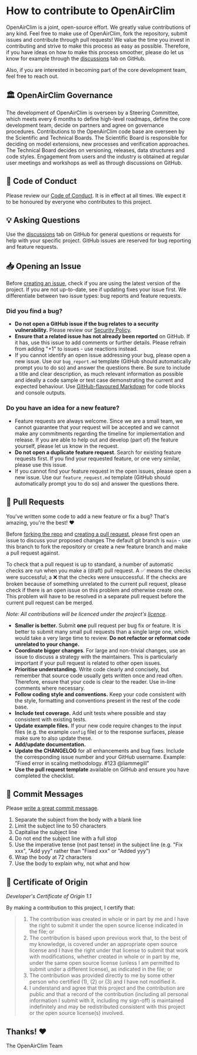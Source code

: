 # How to contribute to OpenAirClim

OpenAirClim is a joint, open-source effort. We greatly value contributions of any kind.
Feel free to make use of OpenAirClim, fork the repository, submit issues and contribute through pull requests!
We value the time you invest in contributing and strive to make this process as easy as possible.
Therefore, if you have ideas on how to make this process smoother, please do let us know for example through the [discussions](https://github.com/dlr-pa/oac/discussions) tab on GitHub.

Also, if you are interested in becoming part of the core development team, feel free to reach out.

## :classical_building: OpenAirClim Governance

The development of OpenAirClim is overseen by a Steering Committee, which meets every 6 months to define high-level roadmaps, define the core development team, decide on partners and agree on governance procedures.
Contributions to the OpenAirClim code base are overseen by the Scientific and Technical Boards.
The Scientific Board is responsible for deciding on model extensions, new processes and verification approaches.
The Technical Board decides on versioning, releases, data structures and code styles.
Engagement from users and the industry is obtained at regular user meetings and workshops as well as through discussions on GitHub.

## :book: Code of Conduct

Please review our [Code of Conduct](https://github.com/dlr-pa/oac/blob/main/CODE_OF_CONDUCT.md).
It is in effect at all times.
We expect it to be honoured by everyone who contributes to this project. 

## :bulb: Asking Questions

Use the [discussions](https://github.com/dlr-pa/oac/discussions) tab on GitHub for general questions or requests for help with your specific project.
GitHub issues are reserved for bug reporting and feature requests.

## :inbox_tray: Opening an Issue

Before [creating an issue](https://help.github.com/en/github/managing-your-work-on-github/creating-an-issue), check if you are using the latest version of the project.
If you are not up-to-date, see if updating fixes your issue first.
We differentiate between two issue types: bug reports and feature requests.

### Did you find a bug?

- **Do not open a GitHub issue if the bug relates to a security vulnerability.** Please review our [Security Policy](https://github.com/dlr-pa/oac/blob/main/SECURITY.md).
- **Ensure that a related issue has not already been reported** on GitHub. If it has, use this issue to add comments or further details. Please refrain from adding "+1" to issues - use reactions instead.
- If you cannot identify an open issue addressing your bug, please open a new issue. Use our `bug_report.md` template (GitHub should automatically prompt you to do so) and answer the questions there. Be sure to include a title and clear description, as much relevant information as possible and ideally a code sample or test case demonstrating the current and expected behaviour. Use [GitHub-flavoured Markdown](https://docs.github.com/en/get-started/writing-on-github/getting-started-with-writing-and-formatting-on-github/basic-writing-and-formatting-syntax) for code blocks and console outputs.

### Do you have an idea for a new feature?

- Feature requests are always welcome. Since we are a small team, we cannot guarantee that your request will be accepted and we cannot make any commitments regarding the timeline for implementation and release. If you are able to help out and develop (part of) the feature yourself, please let us know in the request.
- **Do not open a duplicate feature request**. Search for existing feature requests first. If you find your requested feature, or one very similar, please use this issue.
- If you cannot find your feature request in the open issues, please open a new issue. Use our `feature_request.md` template (GitHub should automatically prompt you to do so) and answer the questions there.

## :repeat: Pull Requests

You've written some code to add a new feature or fix a bug?
That's amazing, you're the best! :heart:

Before [forking the repo](https://help.github.com/en/github/getting-started-with-github/fork-a-repo) and [creating a pull request](https://help.github.com/en/github/collaborating-with-issues-and-pull-requests/proposing-changes-to-your-work-with-pull-requests), please first open an issue to discuss your proposed changes
The default git branch is `main` - use this branch to fork the repository or create a new feature branch and make a pull request against.

To check that a pull request is up to standard, a number of automatic checks are run when you make a (draft) pull request.
A ✅ means the checks were successful; a ❌ that the checks were unsuccessful.
If the checks are broken because of something unrelated to the current pull request, please check if there is an open issue on this problem and otherwise create one.
This problem will have to be resolved in a separate pull request before the current pull request can be merged.

_Note: All contributions will be licenced under the project's [licence](https://github.com/dlr-pa/oac/blob/main/LICENSE)._

- **Smaller is better.** Submit **one** pull request per bug fix or feature. It is better to submit many small pull requests than a single large one, which would take a very large time to review. **Do not refactor or reformat code unrelated to your change.**
- **Coordinate bigger changes**. For large and non-trivial changes, use an issue to discuss a strategy with the maintainers. This is particularly important if your pull request is related to other open issues.
- **Prioritise understanding.** Write code clearly and concisely, but remember that source code usually gets written once and read often. Therefore, ensure that your code is clear to the reader. Use in-line comments where necessary.
- **Follow coding style and conventions.** Keep your code consistent with the style, formatting and conventions present in the rest of the code base.
- **Include test coverage.** Add unit tests where possible and stay consistent with existing tests. 
- **Update example files.** If your new code require changes to the input files (e.g. the example `config` file) or to the response surfaces, please make sure to also update these.
- **Add/update documentation.** 
- **Update the CHANGELOG** for all enhancements and bug fixes. Include the corresponding issue number and your GitHub username. Example: "Fixed error in scaling methodology. #123 @liammegill"
- **Use the pull request template** available on GitHub and ensure you have completed the checklist.

## :memo: Commit Messages

Please [write a great commit message](https://chris.beams.io/posts/git-commit/). 

1. Separate the subject from the body with a blank line
2. Limit the subject line to 50 characters
3. Capitalise the subject line
4. Do not end the subject line with a full stop
5. Use the imperative tense (not past tense) in the subject line (e.g. "Fix xxx", "Add yyy" rather than "Fixed xxx" or "Added yyy")
6. Wrap the body at 72 characters
7. Use the body to explain why, not what and how


## :medal_sports: Certificate of Origin

*Developer's Certificate of Origin 1.1*

By making a contribution to this project, I certify that:

> 1. The contribution was created in whole or in part by me and I have the right to submit it under the open source license indicated in the file; or
> 2. The contribution is based upon previous work that, to the best of my knowledge, is covered under an appropriate open source license and I have the right under that license to submit that work with modifications, whether created in whole or in part by me, under the same open source license (unless I am permitted to submit under a different license), as indicated in the file; or
> 3. The contribution was provided directly to me by some other person who certified (1), (2) or (3) and I have not modified it.
> 4. I understand and agree that this project and the contribution are public and that a record of the contribution (including all personal information I submit with it, including my sign-off) is maintained indefinitely and may be redistributed consistent with this project or the open source license(s) involved.


## Thanks! :heart:
The OpenAirClim Team
